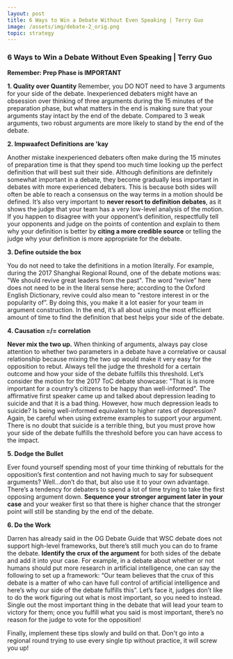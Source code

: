```yaml
---
layout: post
title: 6 Ways to Win a Debate Without Even Speaking | Terry Guo
image: /assets/img/debate-2_orig.png
topic: strategy
---
```


### 6 Ways to Win a Debate Without Even Speaking | Terry Guo

**Remember: Prep Phase is IMPORTANT**

**1. Quality over Quantity**
Remember, you DO NOT need to have 3 arguments for your side of the debate. Inexperienced debaters might have an obsession over thinking of three arguments during the 15 minutes of the preparation phase, but what matters in the end is making sure that your arguments stay intact by the end of the debate. Compared to 3 weak arguments, two robust arguments are more likely to stand by the end of the debate.

**2. Impwaafect Definitions are 'kay**

Another mistake inexperienced debaters often make during the 15 minutes of preparation time is that they spend too much time looking up the perfect definition that will best suit their side. Although definitions are definitely somewhat important in a debate, they become gradually less important in debates with more experienced debaters. This is because both sides will often be able to reach a consensus on the way terms in a motion should be defined. It’s also very important to **never resort to definition debates**, as it shows the judge that your team has a very low-level analysis of the motion. If you happen to disagree with your opponent’s definition, respectfully tell your opponents and judge on the points of contention and explain to them why your definition is better by **citing a more credible source** or telling the judge why your definition is more appropriate for the debate.

**3. Define outside the box**

You do not need to take the definitions in a motion literally. For example, during the 2017 Shanghai Regional Round, one of the debate motions was: "We should revive great leaders from the past". The word “revive” here does not need to be in the literal sense here; according to the Oxford English Dictionary, revive could also mean to "restore interest in or the popularity of”. By doing this, you make it a lot easier for your team in argument construction. In the end, it’s all about using the most efficient amount of time to find the definition that best helps your side of the debate. 

**4. Causation =/= correlation**

**Never mix the two up.** When thinking of arguments, always pay close attention to whether two parameters in a debate have a correlative or causal relationship because mixing the two up would make it very easy for the opposition to rebut. Always tell the judge the threshold for a certain outcome and how your side of the debate fulfills this threshold. Let’s consider the motion for the 2017 ToC debate showcase: "That is is more important for a country’s citizens to be happy than well-informed". The affirmative first speaker came up and talked about depression leading to suicide and that it is a bad thing. However, how much depression leads to suicide? Is being well-informed equivalent to higher rates of depression? Again, be careful when using extreme examples to support your argument. There is no doubt that suicide is a terrible thing, but you must prove how your side of the debate fulfills the threshold before you can have access to the impact. 

**5. Dodge the Bullet**

Ever found yourself spending most of your time thinking of rebuttals for the opposition’s first contention and not having much to say for subsequent arguments? Well…don’t do that, but also use it to your own advantage. There’s a tendency for debaters to spend a lot of time trying to take the first opposing argument down. **Sequence your stronger argument later in your case** and your weaker first so that there is higher chance that the stronger point will still be standing by the end of the debate. 

**6. Do the Work**

Darren has already said in the OG Debate Guide that WSC debate does not support high-level frameworks, but there’s still much you can do to frame the debate. **Identify the crux of the argument** for both sides of the debate and add it into your case. For example, in a debate about whether or not humans should put more research in artificial intelligence, one can say the following to set up a framework: “Our team believes that the crux of this debate is a matter of who can have full control of artificial intelligence and here’s why our side of the debate fulfills this”. Let’s face it, judges don’t like to do the work figuring out what is most important, so you need to instead. Single out the most important thing in the debate that will lead your team to victory for them; once you fulfill what you said is most important, there’s no reason for the judge to vote for the opposition! ​

Finally, implement these tips slowly and build on that. Don't go into a regional round trying to use every single tip without practice, it will screw you up! 

<br>